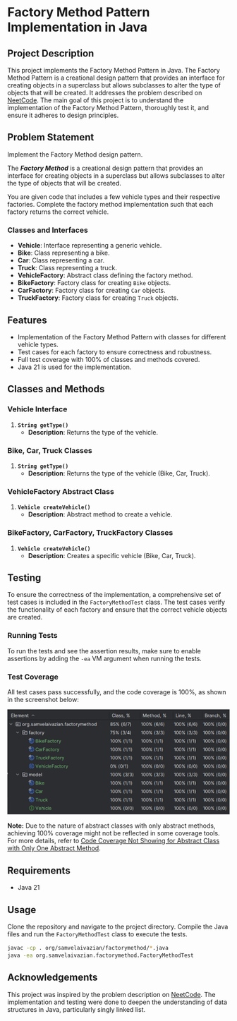 # Factory Method Pattern Implementation in Java

## Project Description

This project implements the Factory Method Pattern in Java. 
The Factory Method Pattern is a creational design pattern that provides an interface for creating objects 
in a superclass but allows subclasses to alter the type of objects that will be created.
It addresses the problem described on [NeetCode](https://neetcode.io/problems/factory).
The main goal of this project is to understand the implementation of the Factory Method Pattern, 
thoroughly test it, and ensure it adheres to design principles.

## Problem Statement

Implement the Factory Method design pattern.

The **_Factory Method_** is a creational design pattern that provides an interface for creating objects in a superclass 
but allows subclasses to alter the type of objects that will be created.

You are given code that includes a few vehicle types and their respective factories. 
Complete the factory method implementation such that each factory returns the correct vehicle.

### Classes and Interfaces

- **Vehicle**: Interface representing a generic vehicle.
- **Bike**: Class representing a bike.
- **Car**: Class representing a car.
- **Truck**: Class representing a truck.
- **VehicleFactory**: Abstract class defining the factory method.
- **BikeFactory**: Factory class for creating `Bike` objects.
- **CarFactory**: Factory class for creating `Car` objects.
- **TruckFactory**: Factory class for creating `Truck` objects.

## Features

- Implementation of the Factory Method Pattern with classes for different vehicle types.
- Test cases for each factory to ensure correctness and robustness.
- Full test coverage with 100% of classes and methods covered.
- Java 21 is used for the implementation.

## Classes and Methods

### Vehicle Interface

1. **`String getType()`**
   - **Description**: Returns the type of the vehicle.

### Bike, Car, Truck Classes

1. **`String getType()`**
   - **Description**: Returns the type of the vehicle (Bike, Car, Truck).

### VehicleFactory Abstract Class

1. **`Vehicle createVehicle()`**
   - **Description**: Abstract method to create a vehicle.

### BikeFactory, CarFactory, TruckFactory Classes

1. **`Vehicle createVehicle()`**
   - **Description**: Creates a specific vehicle (Bike, Car, Truck).

## Testing

To ensure the correctness of the implementation, 
a comprehensive set of test cases is included in the `FactoryMethodTest` class. 
The test cases verify the functionality of each factory and ensure that the correct vehicle objects are created.

### Running Tests

To run the tests and see the assertion results, 
make sure to enable assertions by adding the `-ea` VM argument when running the tests.

### Test Coverage

All test cases pass successfully, and the code coverage is 100%, as shown in the screenshot below:

![test_cases_coverage.png](test_cases_coverage.png)

**Note:** Due to the nature of abstract classes with only abstract methods, 
achieving 100% coverage might not be reflected in some coverage tools. 
For more details, refer to [Code Coverage Not Showing for Abstract Class with Only One Abstract Method](https://youtrack.jetbrains.com/issue/IDEA-355938/Code-Coverage-Not-Shows-the-Coverage-for-Abstract-Class-with-only-one-Abstract-Method).

## Requirements

- Java 21

## Usage

Clone the repository and navigate to the project directory. 
Compile the Java files and run the `FactoryMethodTest` class to execute the tests.

```bash
javac -cp . org/samvelaivazian/factorymethod/*.java
java -ea org.samvelaivazian.factorymethod.FactoryMethodTest
```

## Acknowledgements
This project was inspired by the problem description on [NeetCode](https://neetcode.io/).
The implementation and testing were done to deepen the understanding of data structures in Java,
particularly singly linked list.